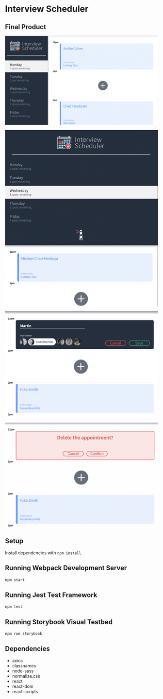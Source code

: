 # Interview Scheduler

## Final Product

!["Screenshot of full page"](https://github.com/CarlSmoky/scheduler/blob/master/docs/Full_size.png?raw=true)

!["Screenshot of tablet size"](https://github.com/CarlSmoky/scheduler/blob/master/docs/Tablet_size.png?raw=true)

!["Screenshot of create appointment"](https://github.com/CarlSmoky/scheduler/blob/master/docs/Create_appointment.png?raw=true)

!["Screenshot of delete appointment"](https://github.com/CarlSmoky/scheduler/blob/master/docs/Delete_appointment.png?raw=true)


## Setup

Install dependencies with `npm install`.

## Running Webpack Development Server

```sh
npm start
```

## Running Jest Test Framework

```sh
npm test
```

## Running Storybook Visual Testbed

```sh
npm run storybook
```


## Dependencies

- axios
- classnames
- node-sass
- normalize.css
- react
- react-dom
- react-scripts
